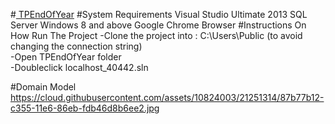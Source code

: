 #<u> TPEndOfYear</u>
#System Requirements
      Visual Studio Ultimate 2013
      SQL Server 
      Windows 8 and above
      Google Chrome Browser
#Instructions On How Run The Project
  -Clone the project into : ‪C:\Users\Public (to avoid changing the connection string)<br/>
  -Open TPEndOfYear folder  <br/>
  -Doubleclick localhost_40442.sln<br/>
  
#Domain Model
https://cloud.githubusercontent.com/assets/10824003/21251314/87b77b12-c355-11e6-86eb-fdb46d8b6ee2.jpg
